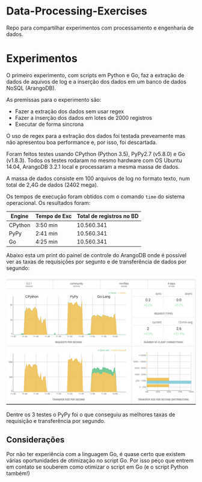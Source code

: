 # Data-Processing-Exercises

Repo para compartilhar experimentos com processamento e engenharia de dados.

# Experimentos

O primeiro experimento, com scripts em Python e Go, faz a extração de dados de aquivos de log e a inserção dos dados em um banco de dados NoSQL (ArangoDB).

As premissas para o experimento são:

- Fazer a extração dos dados sem usar regex
- Fazer a inserção dos dados em lotes de 2000 registros
- Executar de forma sincrona

O uso de regex para a extração dos dados foi testada preveamente mas não apresentou boa performance e, por isso, foi descartada.

Foram feitos testes usando CPython (Python 3.5), PyPy2.7 (v5.8.0) e Go (v1.8.3). Todos os testes rodaram no mesmo hardware com OS Ubuntu 14.04, ArangoDB 3.2.1 local e processaram a mesma massa de dados.

A massa de dados consiste em 100 arquivos de log no formato texto, num total de 2,4G de dados (2402 mega).

Os tempos de execução foram obtidos com o comando `time` do sistema operacional. Os resultados foram:

Engine|Tempo de Exc|Total de registros no BD
-|------------|------------------------
CPython|3:50 min|10.560.341
PyPy|2:41 min|10.560.341
Go|4:25 min|10.560.341

Abaixo esta um print do painel de controle do ArangoDB onde é possível ver as taxas de requisições por segunto e de transferência de dados por segundo:

![ArangoDB-Panel](ArangoDB-Panel.png)

Dentre os 3 testes o PyPy foi o que conseguiu as melhores taxas de requisição e transferência por segundo.

## Considerações

Por não ter experiência com a linguagem Go, é quase certo que existem várias oportunidades de otimização no script Go. Por isso peço que entrem em contato se souberem como otimizar o script em Go (e o script Python também!)
